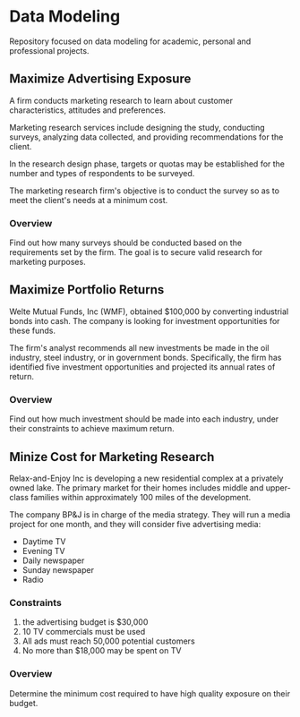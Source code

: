# Data Modeling
Repository focused on data modeling for academic, personal and professional projects.

## Maximize Advertising Exposure
A firm conducts marketing research to learn about customer characteristics, attitudes and preferences.

Marketing research services include designing the study, conducting surveys, analyzing data collected, and providing recommendations for the client.

In the research design phase, targets or quotas may be established for the number and types of respondents to be surveyed.

The marketing research firm's objective is to conduct the survey so as to meet the client's needs at a minimum cost.

### Overview
Find out how many surveys should be conducted based on the requirements set by the firm. The goal is to secure valid research for marketing purposes.


## Maximize Portfolio Returns
Welte Mutual Funds, Inc (WMF), obtained $100,000 by converting industrial bonds into cash. The company is looking for investment opportunities for these funds.

The firm's analyst recommends all new investments be made in the oil industry, steel industry, or in government bonds. Specifically, the firm has identified five investment opportunities and projected its annual rates of return.

### Overview
Find out how much investment should be made into each industry, under their constraints to achieve maximum return.

## Minize Cost for Marketing Research
Relax-and-Enjoy Inc is developing a new residential complex at a privately owned lake. The primary market for their homes includes middle and upper-class families within approximately 100 miles of the development.	

The company BP&J is in charge of the media strategy. They will run a media project for one month, and they will consider five advertising media:
  - Daytime TV
  - Evening TV
  - Daily newspaper
  - Sunday newspaper
  - Radio

### Constraints
1. the advertising budget is $30,000
2. 10 TV commercials must be used
3. All ads must reach 50,000 potential customers
4. No more than $18,000 may be spent on TV

### Overview
Determine the minimum cost required to have high quality exposure on their budget.



										
										
										
										
										
										

				

